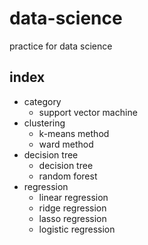 # data-science
practice for data science

## index
- category
	- support vector machine
- clustering
	- k-means method
	- ward method
- decision tree
	- decision tree
	- random forest
- regression
	- linear regression
	- ridge regression
	- lasso regression
	- logistic regression

